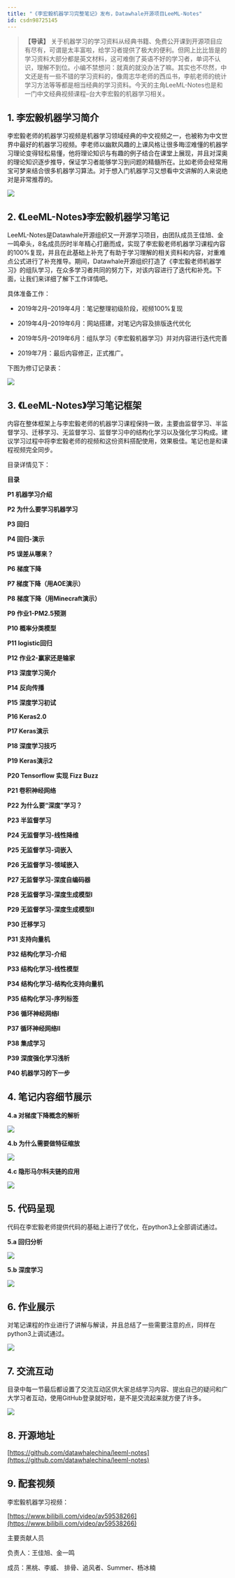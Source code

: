 ```yaml
---
title: "《李宏毅机器学习完整笔记》发布，Datawhale开源项目LeeML-Notes"
id: csdn98725145
---
```


> **【导读】** 关于机器学习的学习资料从经典书籍、免费公开课到开源项目应有尽有，可谓是太丰富啦，给学习者提供了极大的便利。但网上比比皆是的学习资料大部分都是英文材料，这可难倒了英语不好的学习者，单词不认识，理解不到位。小编不禁想问：就真的就没办法了嘛。其实也不尽然，中文还是有一些不错的学习资料的，像周志华老师的西瓜书，李航老师的统计学习方法等等都是相当经典的学习资料。今天的主角LeeML-Notes也是和一门中文经典视频课程–台大李宏毅的机器学习相关。

## 1\. 李宏毅机器学习简介

李宏毅老师的机器学习视频是机器学习领域经典的中文视频之一，也被称为中文世界中最好的机器学习视频。李老师以幽默风趣的上课风格让很多晦涩难懂的机器学习理论变得轻松易懂，他将理论知识与有趣的例子结合在课堂上展现，并且对深奥的理论知识逐步推导，保证学习者能够学习到问题的精髓所在。比如老师会经常用宝可梦来结合很多机器学习算法。对于想入门机器学习又想看中文讲解的人来说绝对是非常推荐的。

![](../img/92bf71398cd4b03a7dcf8c0660ece356.png)

## 2\. 《LeeML-Notes》李宏毅机器学习笔记

LeeML-Notes是Datawhale开源组织又一开源学习项目，由团队成员王佳旭、金一鸣牵头，8名成员历时半年精心打磨而成，实现了李宏毅老师机器学习课程内容的100%复现，并且在此基础上补充了有助于学习理解的相关资料和内容，对重难点公式进行了补充推导。期间，Datawhale开源组织打造了《李宏毅老师机器学习》的组队学习，在众多学习者共同的努力下，对该内容进行了迭代和补充。下面，让我们来详细了解下工作详情吧。

具体准备工作：

*   2019年2月–2019年4月：笔记整理初级阶段，视频100%复现

*   2019年4月–2019年6月：网站搭建，对笔记内容及排版迭代优化

*   2019年5月–2019年6月：组队学习《李宏毅机器学习》并对内容进行迭代完善

*   2019年7月：最后内容修正，正式推广。

下图为修订记录表：

![](../img/e4eb795d716c5f6603e0917a6992c103.png)

## 3\. 《LeeML-Notes》学习笔记框架

内容在整体框架上与李宏毅老师的机器学习课程保持一致，主要由监督学习、半监督学习、迁移学习、无监督学习、监督学习中的结构化学习以及强化学习构成。建议学习过程中将李宏毅老师的视频和这份资料搭配使用，效果极佳。笔记也是和课程视频完全同步。

目录详情见下：

**目录**

**P1 机器学习介绍**

**P2 为什么要学习机器学习**

**P3 回归**

**P4 回归-演示**

**P5 误差从哪来？**

**P6 梯度下降**

**P7 梯度下降（用AOE演示）**

**P8 梯度下降（用Minecraft演示）**

**P9 作业1-PM2.5预测**

**P10 概率分类模型**

**P11 logistic回归**

**P12 作业2-赢家还是输家**

**P13 深度学习简介**

**P14 反向传播**

**P15 深度学习初试**

**P16 Keras2.0**

**P17 Keras演示**

**P18 深度学习技巧**

**P19 Keras演示2**

**P20 Tensorflow 实现 Fizz Buzz**

**P21 卷积神经网络**

**P22 为什么要“深度”学习？**

**P23 半监督学习**

**P24 无监督学习-线性降维**

**P25 无监督学习-词嵌入**

**P26 无监督学习-领域嵌入**

**P27 无监督学习-深度自编码器**

**P28 无监督学习-深度生成模型I**

**P29 无监督学习-深度生成模型II**

**P30 迁移学习**

**P31 支持向量机**

**P32 结构化学习-介绍**

**P33 结构化学习-线性模型**

**P34 结构化学习-结构化支持向量机**

**P35 结构化学习-序列标签**

**P36 循环神经网络I**

**P37 循环神经网络II**

**P38 集成学习**

**P39 深度强化学习浅析**

**P40 机器学习的下一步**

## 4\. 笔记内容细节展示

**4.a 对梯度下降概念的解析**

![](../img/b6b970335fd481b12e12d46933f2617c.png)

**4.b 为什么需要做特征缩放**

![](../img/c3b2f8e62d38b84dd0162fd5b16d973a.png)

**4.c 隐形马尔科夫链的应用**

![](../img/a112a71441db5a6db925b408d5fabd3d.png)

## 5\. 代码呈现

代码在李宏毅老师提供代码的基础上进行了优化，在python3上全部调试通过。

**5.a 回归分析**

![](../img/905d59405b372a72a1d2ab97b622c567.png)

**5.b 深度学习**

![](../img/02094f0f6c932e46a633ce9c0b328e91.png)

## 6\. 作业展示

对笔记课程的作业进行了讲解与解读，并且总结了一些需要注意的点，同样在python3上调试通过。

![](../img/180ab6b4ab1e3fce4b944c8f75da906a.png)

## 7\. 交流互动

目录中每一节最后都设置了交流互动区供大家总结学习内容、提出自己的疑问和广大学习者互动，使用GitHub登录就好啦，是不是交流起来就方便了许多。

![](../img/fe17d4660d5cd88b72edb81722b449ba.png)

## 8\. 开源地址

[https://github.com/datawhalechina/leeml-notes](https://github.com/datawhalechina/leeml-notes)

## 9\. 配套视频

李宏毅机器学习视频：

[https://www.bilibili.com/video/av59538266](https://www.bilibili.com/video/av59538266)

主要贡献人员

负责人：王佳旭、金一鸣

成员：黑桃、李威、 排骨、追风者、Summer、杨冰楠
